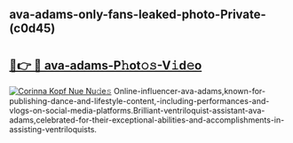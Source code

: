 ## ava-adams-only-fans​-leaked-photo​-Private-(c0d45)


# <h2><a href="https://mediaupload.pro?title=ava-adams&ref=git">🔗👉 🔴 ava-adams-P𝚑ot𝚘𝚜-V𝚒d𝚎o</a></h2>

[![Corinna Kopf Nue Nu𝚍e𝚜](https://i.imgur.com/0qMVB7G.gif)](https://mediaupload.pro?title=ava-adams&ref=git)
Online-influencer-ava-adams,known-for-publishing-dance-and-lifestyle-content,-including-performances-and-vlogs-on-social-media-platforms.Brilliant-ventriloquist-assistant-ava-adams,celebrated-for-their-exceptional-abilities-and-accomplishments-in-assisting-ventriloquists.  